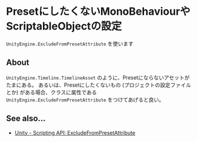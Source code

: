 # PresetにしたくないMonoBehaviourやScriptableObjectの設定
`UnityEngine.ExcludeFromPresetAttribute` を使います

## About
`UnityEngine.Timeline.TimelineAsset` のように、Presetにならないアセットがたまにある。
あるいは、Presetにしたくないもの (プロジェクトの設定ファイルとか) がある場合、クラスに属性である　`UnityEngine.ExcludeFromPresetAttribute` をつけてあげると良い。


## See also...
- [Unity - Scripting API: ExcludeFromPresetAttribute](https://docs.unity3d.com/ScriptReference/ExcludeFromPresetAttribute.html)
